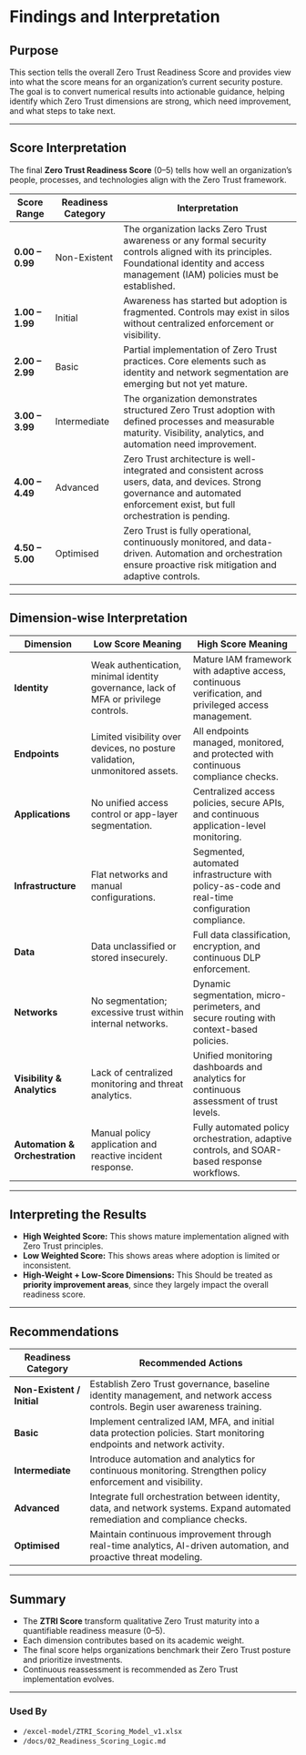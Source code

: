 # Findings and Interpretation

## Purpose
This section tells the overall Zero Trust Readiness Score and provides view into what the score means for an organization’s current security posture.  
The goal is to convert numerical results into actionable guidance, helping identify which Zero Trust dimensions are strong, which need improvement, and what steps to take next.

---

## Score Interpretation

The final **Zero Trust Readiness Score** (0–5) tells how well an organization’s people, processes, and technologies align with the Zero Trust framework.

| Score Range | Readiness Category | Interpretation |
|--------------|--------------------|----------------|
| **0.00 – 0.99** | Non-Existent | The organization lacks Zero Trust awareness or any formal security controls aligned with its principles. Foundational identity and access management (IAM) policies must be established. |
| **1.00 – 1.99** | Initial | Awareness has started but adoption is fragmented. Controls may exist in silos without centralized enforcement or visibility. |
| **2.00 – 2.99** | Basic | Partial implementation of Zero Trust practices. Core elements such as identity and network segmentation are emerging but not yet mature. |
| **3.00 – 3.99** | Intermediate | The organization demonstrates structured Zero Trust adoption with defined processes and measurable maturity. Visibility, analytics, and automation need improvement. |
| **4.00 – 4.49** | Advanced | Zero Trust architecture is well-integrated and consistent across users, data, and devices. Strong governance and automated enforcement exist, but full orchestration is pending. |
| **4.50 – 5.00** | Optimised | Zero Trust is fully operational, continuously monitored, and data-driven. Automation and orchestration ensure proactive risk mitigation and adaptive controls. |

---

## Dimension-wise Interpretation

| Dimension | Low Score Meaning | High Score Meaning |
|------------|------------------|-------------------|
| **Identity** | Weak authentication, minimal identity governance, lack of MFA or privilege controls. | Mature IAM framework with adaptive access, continuous verification, and privileged access management. |
| **Endpoints** | Limited visibility over devices, no posture validation, unmonitored assets. | All endpoints managed, monitored, and protected with continuous compliance checks. |
| **Applications** | No unified access control or app-layer segmentation. | Centralized access policies, secure APIs, and continuous application-level monitoring. |
| **Infrastructure** | Flat networks and manual configurations. | Segmented, automated infrastructure with policy-as-code and real-time configuration compliance. |
| **Data** | Data unclassified or stored insecurely. | Full data classification, encryption, and continuous DLP enforcement. |
| **Networks** | No segmentation; excessive trust within internal networks. | Dynamic segmentation, micro-perimeters, and secure routing with context-based policies. |
| **Visibility & Analytics** | Lack of centralized monitoring and threat analytics. | Unified monitoring dashboards and analytics for continuous assessment of trust levels. |
| **Automation & Orchestration** | Manual policy application and reactive incident response. | Fully automated policy orchestration, adaptive controls, and SOAR-based response workflows. |

---

## Interpreting the Results

- **High Weighted Score:** This shows mature implementation aligned with Zero Trust principles.  
- **Low Weighted Score:** This shows areas where adoption is limited or inconsistent.  
- **High-Weight + Low-Score Dimensions:** This Should be treated as **priority improvement areas**, since they largely impact the overall readiness score.

---

## Recommendations

| Readiness Category | Recommended Actions |
|--------------------|--------------------|
| **Non-Existent / Initial** | Establish Zero Trust governance, baseline identity management, and network access controls. Begin user awareness training. |
| **Basic** | Implement centralized IAM, MFA, and initial data protection policies. Start monitoring endpoints and network activity. |
| **Intermediate** | Introduce automation and analytics for continuous monitoring. Strengthen policy enforcement and visibility. |
| **Advanced** | Integrate full orchestration between identity, data, and network systems. Expand automated remediation and compliance checks. |
| **Optimised** | Maintain continuous improvement through real-time analytics, AI-driven automation, and proactive threat modeling. |

---

## Summary

- The **ZTRI Score** transform qualitative Zero Trust maturity into a quantifiable readiness measure (0–5).  
- Each dimension contributes based on its academic weight.  
- The final score helps organizations benchmark their Zero Trust posture and prioritize investments.  
- Continuous reassessment is recommended as Zero Trust implementation evolves.

---

### Used By
- `/excel-model/ZTRI_Scoring_Model_v1.xlsx`  
- `/docs/02_Readiness_Scoring_Logic.md`
